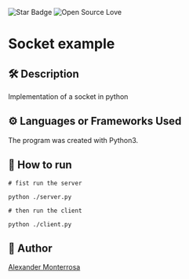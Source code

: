 <!--Please do not remove this part-->

![Star Badge](https://img.shields.io/static/v1?label=%F0%9F%8C%9F&message=If%20Useful&style=style=flat&color=BC4E99)
![Open Source Love](https://badges.frapsoft.com/os/v1/open-source.svg?v=103)

# Socket example

<!--An image is an illustration for your project, the tip here is using your sense of humour as much as you can :D

You can copy paste my markdown photo insert as following:
<p align="center">
<img src="your-source-is-here" width=40% height=40%>
-->

## 🛠️ Description

<!--Remove the below lines and add yours -->

Implementation of a socket in python

## ⚙️ Languages or Frameworks Used 

<!--Remove the below lines and add yours -->

The program was created with Python3.

<!-- Modules required to be able to use the script successfully
and how to install them.
(If there are a lot of them, including a `requirements.txt` file will work better.) -->

## 🌟 How to run

<!--Remove the below lines and add yours -->
```
# fist run the server

python ./server.py
```

```
# then run the client

python ./client.py
```
<!-- ## 📺 Demo -->

<!-- Add a Screenshot/GIF showing the sample use of the script (jpeg/png/gif). -->

## 🤖 Author

<!--Remove the below lines and add yours -->

[Alexander Monterrosa](https://github.com/Alex108-lab)

